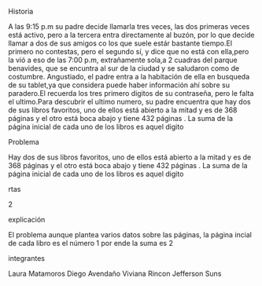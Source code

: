 Historia

A las 9:15 p.m su padre decide llamarla tres veces, las dos primeras veces está activo, pero a la tercera entra directamente al buzón, por lo que decide llamar a dos de sus amigos co los que suele estár bastante tiempo.El primero no contestas, pero el segundo sí, y dice que no está con ella,pero la vió a eso de las 7:00 p.m, extrañamente sola,a 2 cuadras del parque benavides, que se encuntra al sur de la ciudad y se saludaron como de costumbre. Angustiado, el padre entra a la habitación de ella en busqueda de su tablet,ya que considera puede haber información ahí sobre su paradero.El recuerda los tres primero digitos de su contraseña, pero le falta el ultimo.Para descubrir el ultimo numero, su padre encuentra que hay dos de sus libros favoritos, uno de ellos está abierto a la mitad y es de 368 páginas y el otro está boca abajo y tiene 432 páginas . La suma de la página inicial de cada uno de los libros es aquel digito

Problema

Hay dos de sus libros favoritos, uno de ellos está abierto a la mitad y es de 368 páginas y el otro está boca abajo y tiene 432 páginas . La suma de la página inicial de cada uno de los libros es aquel digito


rtas

2

explicación

El problema aunque plantea varios datos sobre las páginas, la página incial de cada libro es el número 1 por ende la suma es 2 

integrantes

Laura Matamoros
Diego Avendaño
Viviana Rincon
Jefferson Suns
